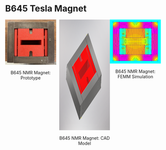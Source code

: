 # B645 Tesla Magnet

<div style="display: flex;">
  <div style="text-align: center; margin-right: 10px;">
    <img src="media/B645magnet_proto.jpg" width="400">
    <p>B645 NMR Magnet: Prototype</p>
  </div>
  <div style="text-align: center;">
    <img src="media/B645magnet_Inventor.PNG" width="400" height="360">
    <p>B645 NMR Magnet: CAD Model</p>
  </div>
  <div style="text-align: center;">
    <img src="media/B645magnet_simulation.PNG" width="400">
    <p>B645 NMR Magnet: FEMM Simulation</p>
  </div>
</div>
